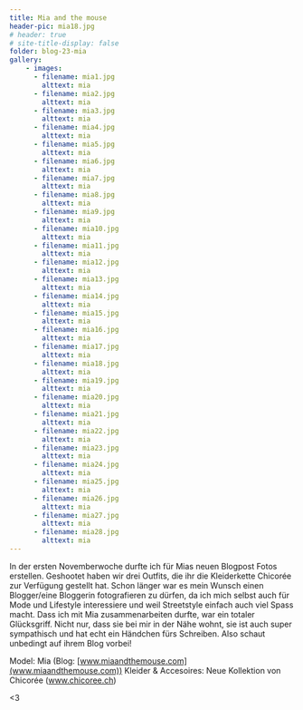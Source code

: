 ```yaml
---
title: Mia and the mouse
header-pic: mia18.jpg
# header: true
# site-title-display: false
folder: blog-23-mia
gallery: 
    - images:
      - filename: mia1.jpg
        alttext: mia
      - filename: mia2.jpg
        alttext: mia
      - filename: mia3.jpg
        alttext: mia
      - filename: mia4.jpg
        alttext: mia
      - filename: mia5.jpg
        alttext: mia
      - filename: mia6.jpg
        alttext: mia
      - filename: mia7.jpg
        alttext: mia
      - filename: mia8.jpg
        alttext: mia
      - filename: mia9.jpg
        alttext: mia
      - filename: mia10.jpg
        alttext: mia
      - filename: mia11.jpg
        alttext: mia
      - filename: mia12.jpg
        alttext: mia      
      - filename: mia13.jpg
        alttext: mia
      - filename: mia14.jpg
        alttext: mia
      - filename: mia15.jpg
        alttext: mia
      - filename: mia16.jpg
        alttext: mia
      - filename: mia17.jpg
        alttext: mia
      - filename: mia18.jpg
        alttext: mia
      - filename: mia19.jpg
        alttext: mia
      - filename: mia20.jpg
        alttext: mia
      - filename: mia21.jpg
        alttext: mia
      - filename: mia22.jpg
        alttext: mia
      - filename: mia23.jpg
        alttext: mia
      - filename: mia24.jpg
        alttext: mia 
      - filename: mia25.jpg
        alttext: mia
      - filename: mia26.jpg
        alttext: mia
      - filename: mia27.jpg
        alttext: mia
      - filename: mia28.jpg
        alttext: mia
---
```

In der ersten Novemberwoche durfte ich für Mias neuen Blogpost Fotos erstellen. Geshootet haben wir drei Outfits, die ihr die Kleiderkette Chicorée zur Verfügung gestellt hat. 
Schon länger war es mein Wunsch einen Blogger/eine Bloggerin fotografieren zu dürfen, da ich mich selbst auch für Mode und Lifestyle interessiere und weil Streetstyle einfach auch viel Spass macht. 
Dass ich mit Mia zusammenarbeiten durfte, war ein totaler Glücksgriff. Nicht nur, dass sie bei mir in der Nähe wohnt, sie ist auch super sympathisch und hat echt ein Händchen fürs Schreiben. Also schaut unbedingt auf ihrem Blog vorbei!

Model: Mia (Blog: [www.miaandthemouse.com](www.miaandthemouse.com))
Kleider & Accesoires: Neue Kollektion von Chicorée (www.chicoree.ch)

&lt;3
